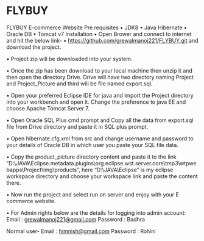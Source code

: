 # FLYBUY
FLYBUY E-commerce Website
Pre requisites
•	JDK8
•	Java Hibernate
•	Oracle DB 
•	Tomcat v7
Installation
•	Open Brower and connect to internet and hit the below link-
•	https://github.com/grewalmanoj221/FLYBUY.git and download the project.

•	Project zip will be downloaded into your system.

•	Once the zip has been download to your local machine then unzip it and then open the directory Drive. Drive will have two directory naming Project and Project_Picture and third will be file named export.sql.

•	 Open your preferred Eclipse IDE for java and import the Project directory into your workbench and open it. Change the preference to java EE and choose Apache Tomcat Server 7.

•	Open Oracle SQL Plus cmd prompt and Copy all the data from export.sql file from Drive directory and paste it in SQL plus prompt.

•	Open hibernate.cfg.xml from src and change username and password to your details of Oracle DB in which user you paste your SQL file data.

•	Copy the product_picture directory content and paste it to the link  “D:\JAVA\Eclipse\.metadata\.plugins\org.eclipse.wst.server.core\tmp3\wtpwebapps\Project\img\products”, here “D:\JAVA\Eclipse” is my eclipse workspace directory and choose your workspace link and paste the content there.

•	Now run the project and select run on server and enjoy with your E commerce website.

•	For Admin rights below are the details for logging into admin account:
Email 	: grewalmanoj221@gmail.com
Password	: Badhra
	
Normal user-
	Email 	: himnish@gmail.com
Password	: Rohini
	



